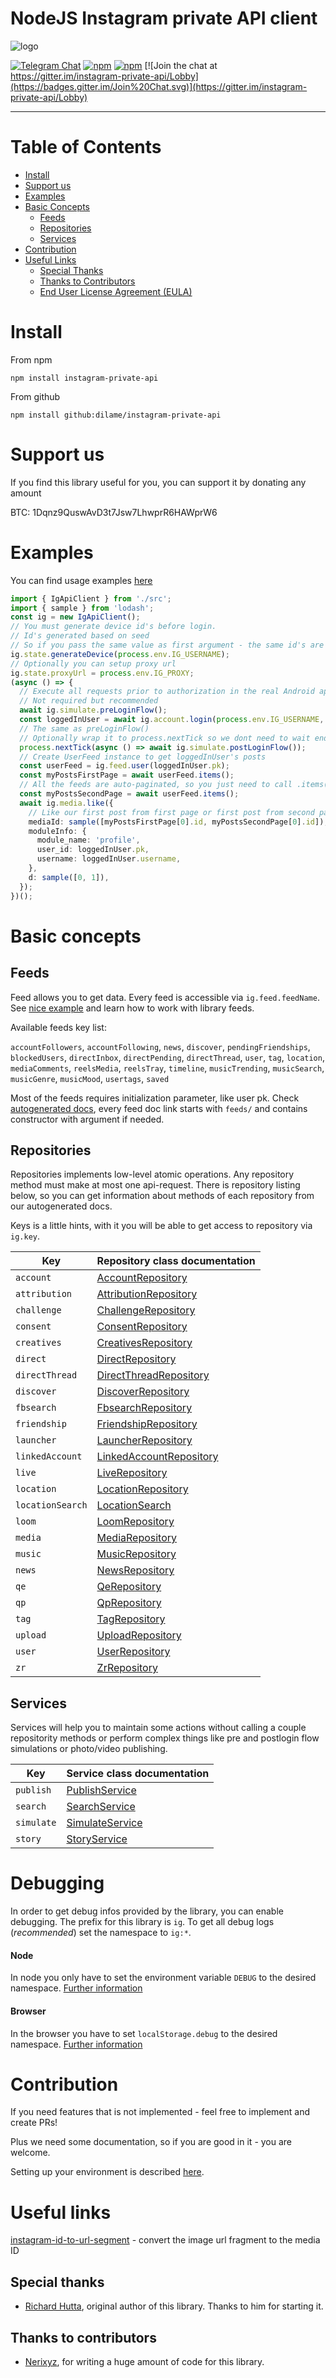 # NodeJS Instagram private API client

![logo](https://cloud.githubusercontent.com/assets/1809268/15931032/2792427e-2e56-11e6-831e-ffab238cc4a2.png)

[![Telegram Chat](https://img.shields.io/badge/telegram-join%20chat-informational.svg)](https://t.me/igpapi)
[![npm](https://img.shields.io/npm/dm/instagram-private-api.svg?maxAge=600)](https://www.npmjs.com/package/instagram-private-api)
[![npm](https://img.shields.io/npm/l/instagram-private-api.svg?maxAge=600)](https://github.com/huttarichard/instagram-private-api/blob/master/LICENSE)
[![Join the chat at https://gitter.im/instagram-private-api/Lobby](https://badges.gitter.im/Join%20Chat.svg)](https://gitter.im/instagram-private-api/Lobby)

---
# Table of Contents
- [Install](#install)
- [Support us](#support-us)
- [Examples](#examples)
- [Basic Concepts](#basic-concepts)
  - [Feeds](#feeds)
  - [Repositories](#repositories)
  - [Services](#services)
- [Contribution](#contribution)
- [Useful Links](#useful-links)
  - [Special Thanks](#special-thanks)
  - [Thanks to Contributors](#thanks-to-contributors)
  - [End User License Agreement (EULA)](#end-user-license-agreement-eula)


# Install

From npm

```
npm install instagram-private-api
```

From github

```
npm install github:dilame/instagram-private-api
```

# Support us

If you find this library useful for you, you can support it by donating any amount

BTC: 1Dqnz9QuswAvD3t7Jsw7LhwprR6HAWprW6

# Examples

You can find usage examples [here](examples)

```typescript
import { IgApiClient } from './src';
import { sample } from 'lodash';
const ig = new IgApiClient();
// You must generate device id's before login.
// Id's generated based on seed
// So if you pass the same value as first argument - the same id's are generated every time
ig.state.generateDevice(process.env.IG_USERNAME);
// Optionally you can setup proxy url
ig.state.proxyUrl = process.env.IG_PROXY;
(async () => {
  // Execute all requests prior to authorization in the real Android application
  // Not required but recommended
  await ig.simulate.preLoginFlow();
  const loggedInUser = await ig.account.login(process.env.IG_USERNAME, process.env.IG_PASSWORD);
  // The same as preLoginFlow()
  // Optionally wrap it to process.nextTick so we dont need to wait ending of this bunch of requests
  process.nextTick(async () => await ig.simulate.postLoginFlow());
  // Create UserFeed instance to get loggedInUser's posts
  const userFeed = ig.feed.user(loggedInUser.pk);
  const myPostsFirstPage = await userFeed.items();
  // All the feeds are auto-paginated, so you just need to call .items() sequentially to get next page
  const myPostsSecondPage = await userFeed.items();
  await ig.media.like({
    // Like our first post from first page or first post from second page randomly
    mediaId: sample([myPostsFirstPage[0].id, myPostsSecondPage[0].id]),
    moduleInfo: {
      module_name: 'profile',
      user_id: loggedInUser.pk,
      username: loggedInUser.username,
    },
    d: sample([0, 1]),
  });
})();
```

# Basic concepts

## Feeds

Feed allows you to get data. Every feed is accessible via `ig.feed.feedName`. See [nice example](https://github.com/dilame/instagram-private-api/blob/master/examples/account-followers.feed.example.ts) and learn how to work with library feeds.

Available feeds key list:

`accountFollowers`, `accountFollowing`, `news`, `discover`, `pendingFriendships`, `blockedUsers`, `directInbox`, `directPending`, `directThread`, `user`, `tag`, `location`, `mediaComments`, `reelsMedia`, `reelsTray`, `timeline`, `musicTrending`, `musicSearch`, `musicGenre`, `musicMood`, `usertags`, `saved`

Most of the feeds requires initialization parameter, like user pk. Check [autogenerated docs](https://github.com/dilame/instagram-private-api/tree/master/docs), every feed doc link starts with `feeds/` and contains constructor with argument if needed.

## Repositories

Repositories implements low-level atomic operations. Any repository method must make at most one api-request. There is repository listing below, so you can get information about methods of each repository from our autogenerated docs.

Keys is a little hints, with it you will be able to get access to repository via `ig.key`.

| Key | Repository class documentation |
| --- | --- |
| `account` | [AccountRepository](https://github.com/dilame/instagram-private-api/blob/master/docs/classes/_repositories_account_repository_.accountrepository.md) |
| `attribution` | [AttributionRepository](https://github.com/dilame/instagram-private-api/blob/master/docs/classes/_repositories_attribution_repository_.attributionrepository.md) |
| `challenge` | [ChallengeRepository](https://github.com/dilame/instagram-private-api/blob/master/docs/classes/_repositories_challenge_repository_.challengerepository.md) |
| `consent` | [ConsentRepository](https://github.com/dilame/instagram-private-api/blob/master/docs/classes/_repositories_consent_repository_.consentrepository.md) |
| `creatives` | [CreativesRepository](https://github.com/dilame/instagram-private-api/blob/master/docs/classes/_repositories_creatives_repository_.creativesrepository.md) |
| `direct` | [DirectRepository](https://github.com/dilame/instagram-private-api/blob/master/docs/classes/_repositories_direct_repository_.directrepository.md) |
| `directThread` | [DirectThreadRepository](https://github.com/dilame/instagram-private-api/blob/master/docs/classes/_repositories_direct_thread_repository_.directthreadrepository.md) |
| `discover` | [DiscoverRepository](https://github.com/dilame/instagram-private-api/blob/master/docs/classes/_repositories_discover_repository_.discoverrepository.md) |
| `fbsearch` | [FbsearchRepository](https://github.com/dilame/instagram-private-api/blob/master/docs/classes/_repositories_fbsearch_repository_.fbsearchrepository.md) |
| `friendship` | [FriendshipRepository](https://github.com/dilame/instagram-private-api/blob/master/docs/classes/_repositories_friendship_repository_.friendshiprepository.md) |
| `launcher` | [LauncherRepository](https://github.com/dilame/instagram-private-api/blob/master/docs/classes/_repositories_launcher_repository_.launcherrepository.md) |
| `linkedAccount` | [LinkedAccountRepository](https://github.com/dilame/instagram-private-api/blob/master/docs/classes/_repositories_linked_account_repository_.linkedaccountrepository.md) |
| `live` | [LiveRepository](https://github.com/dilame/instagram-private-api/blob/master/docs/classes/_repositories_live_repository_.liverepository.md) |
| `location` | [LocationRepository](https://github.com/dilame/instagram-private-api/blob/master/docs/classes/_repositories_location_repository_.locationrepository.md) |
| `locationSearch` | [LocationSearch](https://github.com/dilame/instagram-private-api/blob/master/docs/classes/_repositories_location_search_repository_.locationsearch.md) |
| `loom` | [LoomRepository](https://github.com/dilame/instagram-private-api/blob/master/docs/classes/_repositories_loom_repository_.loomrepository.md) |
| `media` | [MediaRepository](https://github.com/dilame/instagram-private-api/blob/master/docs/classes/_repositories_media_repository_.mediarepository.md) |
| `music` | [MusicRepository](https://github.com/dilame/instagram-private-api/blob/master/docs/classes/_repositories_music_repository_.musicrepository.md) |
| `news` | [NewsRepository](https://github.com/dilame/instagram-private-api/blob/master/docs/classes/_repositories_news_repository_.newsrepository.md) |
| `qe` | [QeRepository](https://github.com/dilame/instagram-private-api/blob/master/docs/classes/_repositories_qe_repository_.qerepository.md) |
| `qp` | [QpRepository](https://github.com/dilame/instagram-private-api/blob/master/docs/classes/_repositories_qp_repository_.qprepository.md) |
| `tag` | [TagRepository](https://github.com/dilame/instagram-private-api/blob/master/docs/classes/_repositories_tag_repository_.tagrepository.md) |
| `upload` | [UploadRepository](https://github.com/dilame/instagram-private-api/blob/master/docs/classes/_repositories_upload_repository_.uploadrepository.md) |
| `user` | [UserRepository](https://github.com/dilame/instagram-private-api/blob/master/docs/classes/_repositories_user_repository_.userrepository.md) |
| `zr` | [ZrRepository](https://github.com/dilame/instagram-private-api/blob/master/docs/classes/_repositories_zr_repository_.zrrepository.md) |

## Services

Services will help you to maintain some actions without calling a couple repositority methods or perform complex things like pre and postlogin flow simulations or photo/video publishing.

| Key | Service class documentation |
| --- | --- |
| `publish` | [PublishService](https://github.com/dilame/instagram-private-api/blob/master/docs/classes/_services_publish_service_.publishservice.md) |
| `search` | [SearchService](https://github.com/dilame/instagram-private-api/blob/master/docs/classes/_services_search_service_.searchservice.md) |
| `simulate` | [SimulateService](https://github.com/dilame/instagram-private-api/blob/master/docs/classes/_services_simulate_service_.simulateservice.md) |
| `story` | [StoryService](https://github.com/dilame/instagram-private-api/blob/master/docs/classes/_services_story_service_.storyservice.md) |

# Debugging
In order to get debug infos provided by the library, you can enable debugging.
The prefix for this library is `ig`.
To get all debug logs (*recommended*) set the namespace to `ig:*`.
#### Node
In node you only have to set the environment variable `DEBUG` to the desired namespace.
[Further information](https://github.com/visionmedia/debug#environment-variables)
#### Browser
In the browser you have to set `localStorage.debug` to the desired namespace.
[Further information](https://github.com/visionmedia/debug#browser-support)

# Contribution

If you need features that is not implemented - feel free to implement and create PRs!

Plus we need some documentation, so if you are good in it - you are welcome.

Setting up your environment is described [here](CONTRIBUTING.md).

# Useful links

[instagram-id-to-url-segment](https://www.npmjs.com/package/instagram-id-to-url-segment) - convert the image url fragment to the media ID

## Special thanks

- [Richard Hutta](https://github.com/huttarichard), original author of this library. Thanks to him for starting it.

## Thanks to contributors

- [Nerixyz](https://github.com/Nerixyz), for writing a huge amount of code for this library.
